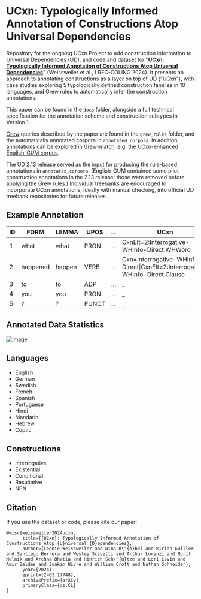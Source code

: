 # UCxn: Typologically Informed Annotation of Constructions Atop Universal Dependencies

Repository for the ongoing UCxn Project to add construction information to [Universal Dependencies](https://universaldependencies.org/) (UD), and code and dataset for "**[UCxn: Typologically Informed Annotation of Constructions Atop Universal Dependencies](https://arxiv.org/abs/2403.17748)**" (Weissweiler et al., LREC-COLING 2024).
It presents an approach to annotating constructions as a layer on top of UD ("UCxn"), with case studies exploring 5 typologically defined construction families in 10 languages, and Grew rules to automatically infer the construction annotations.

This paper can be found in the `docs` folder, alongside a full technical specification for the annotation scheme and construction subtypes in Version 1.

[Grew](https://grew.fr/) queries described by the paper are found in the `grew_rules` folder, and the automatically annotated corpora in `annotated_corpora`. In addition, annotations can be explored in [Grew-match](https://match.grew.fr/), e.g. [the UCxn-enhanced English-GUM corpus](https://universal.grew.fr/?corpus=UD_English-GUM@ucxn).

The UD 2.13 release served as the input for producing the rule-based annotations in `annotated_corpora`. (English-GUM contained some pilot construction annotations in the 2.13 release; those were removed before applying the Grew rules.) Individual treebanks are encouraged to incorporate UCxn annotations, ideally with manual checking, into official UD treebank repositories for future releases.

## Example Annotation
ID | FORM | LEMMA | UPOS | ... | UCxn
--- |--- |--- |--- |--- |--- |
| 1 | what | what | PRON | ... | CxnElt=2:Interrogative-WHInfo-Direct.WHWord
| 2 | happened | happen | VERB | ... | Cxn=Interrogative-WHInfo-Direct\|CxnElt=2:Interrogative-WHInfo-Direct.Clause
| 3 | to | to | ADP | ... | _
| 4 | you | you | PRON | ... | _
| 5 | ? | ? | PUNCT | ... | _

## Annotated Data Statistics

![image](https://github.com/LeonieWeissweiler/UCxn/assets/30300891/43084fc0-b648-4918-bc05-79639013edd0)

## Languages

- English
- German
- Swedish
- French
- Spanish
- Portuguese
- Hindi
- Mandarin
- Hebrew
- Coptic

## Constructions

- Interrogative
- Existential
- Conditional
- Resultative
- NPN

## Citation

If you use the dataset or code, please cite our paper:

```
@misc{weissweiler2024ucxn,
      title={{UCxn}: Typologically Informed Annotation of Constructions Atop {U}niversal {D}ependencies}, 
      author={Leonie Weissweiler and Nina B\"{o}bel and Kirian Guiller and Santiago Herrera and Wesley Scivetti and Arthur Lorenzi and Nurit Melnik and Archna Bhatia and Hinrich Sch\"{u}tze and Lori Levin and Amir Zeldes and Joakim Nivre and William Croft and Nathan Schneider},
      year={2024},
      eprint={2403.17748},
      archivePrefix={arXiv},
      primaryClass={cs.CL}
}
```
